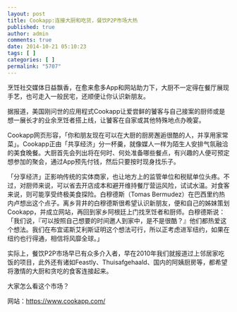 ```yaml
---
layout: post
title: Cookapp:连接大厨和吃货，餐饮P2P市场大热
published: true
author: admin
comments: true
date: 2014-10-21 05:10:23
tags: [ ]
categories: [ ]
permalink: "5707"
---
```

烹饪社交媒体日益飘香，在愈来愈多App和网站助力下，大厨不一定得在餐厅展现手艺，也可走入一般民宅，还顺便让你认识新朋友。

据报道，美国刚问世的应用程式Cookapp让爱尝鲜的饕客与自己接案的厨师或是想一展长才的业余烹饪者搭上线，让饕客在自家或其他特殊地点办晚宴。

Cookapp网页形容，「你和朋友现在可以在大厨的厨房邂逅很酷的人，并享用家常菜」。Cookapp正由「共享经济」分一杯羹，就像媒人一样为陌生人安排气氛融洽的美食晚餐。大厨首先会列出将在何时、何处准备哪些餐点，有兴趣的人便可预定想参加的聚会，通过App预先付钱，然后只要按时现身找乐子。

「分享经济」正影响传统的实体商家，也让地方上的监管单位和税赋单位头疼。不过，对厨师来说，可以省去开店成本和避开维持餐厅营运风险，试试水温。对食客来说，则可能享受终极美食探险。白穆德斯（Tomas Bermudez）在巴西里约热内卢想出这个点子。离乡背井的白穆德斯很希望认识新朋友，便和自己的姊妹策划Cookapp，并成立网站，再回到家乡阿根廷上门找烹饪者和厨师。白穆德斯说：「我们说，『可以按照自己想要的时间邀人到家中，是不是很酷？』他们都热爱这个想法。我们在布宜诺斯艾利斯证明这个想法可行，所以正考虑进军纽约，如果在纽约也行得通，相信将风靡全球。」

实际上，餐饮P2P市场早已有众多介入者，早在2010年我们就报道过上邻居家吃饭的项目，此外还有诸如Feastly、Thuisafgehaald、国内的阿姨厨房等，都希望将激情的大厨和贪吃的食客连接起来。

大家怎么看这个市场？

网站：https://www.cookapp.com/
